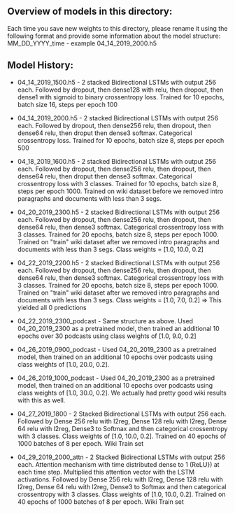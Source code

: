 ## Overview of models in this directory:
Each time you save new weights to this directory, please rename it using the 
following format and provide some information about the model structure:
MM_DD_YYYY_time - example 04_14_2019_2000.h5

## Model History:

* 04_14_2019_1500.h5 - 2 stacked Bidirectional LSTMs with output 256 each.
Followed by dropout, then dense128 with relu, then dropout, then dense1 with
sigmoid to binary crossentropy loss.
Trained for 10 epochs, batch size 16, steps per epoch 100

* 04_14_2019_2000.h5 - 2 stacked Bidirectional LSTMs with output 256 each.
Followed by dropout, then dense256 relu, then dropout, then dense64 relu,
then droput then dense3 softmax. Categorical crossentropy loss.
Trained for 10 epochs, batch size 8, steps per epoch 500

* 04_18_2019_1600.h5 - 2 stacked Bidirectional LSTMs with output 256 each.
Followed by dropout, then dense256 relu, then dropout, then dense64 relu,
then droput then dense3 softmax. Categorical crossentropy loss with 3 classes.
Trained for 10 epochs, batch size 8, steps per epoch 1000. Trained on wiki
dataset before we removed intro paragraphs and documents with less than 3 segs.

* 04_20_2019_2300.h5 - 2 stacked Bidirectional LSTMs with output 256 each.
Followed by dropout, then dense256 relu, then dropout, then dense64 relu, 
then dense3 softmax. Categorical crossentropy loss with 3 classes. 
Trained for 20 epochs, batch size 8, steps per epoch 1000. Trained on "train" wiki
dataset after we removed intro paragraphs and documents with less than 3 segs.
Class weights = [1.0, 10.0, 0.2]

* 04_22_2019_2200.h5 - 2 stacked Bidirectional LSTMs with output 256 each.
Followed by dropout, then dense256 relu, then dropout, then dense64 relu, 
then dense3 softmax. Categorical crossentropy loss with 3 classes. 
Trained for 20 epochs, batch size 8, steps per epoch 1000. Trained on "train" wiki
dataset after we removed intro paragraphs and documents with less than 3 segs.
Class weights = [1.0, 7.0, 0.2] => This yielded all 0 predictions

* 04_22_2019_2300_podcast - Same structure as above. Used 04_20_2019_2300 as a 
pretrained model, then trained an additional 10 epochs over 30 podcasts using
class weights of [1.0, 9.0, 0.2]

* 04_26_2019_0900_podcast - Used 04_20_2019_2300 as a pretrained model, then trained
on an additional 10 epochs over podcasts using class weights of [1.0, 20.0, 0.2].

* 04_26_2019_1000_podcast - Used 04_20_2019_2300 as a pretrained model, then trained
on an additional 10 epochs over podcasts using class weights of [1.0, 30.0, 0.2].
    We actually had pretty good wiki results with this as well.

* 04_27_2019_1800 - 2 Stacked Bidirectional LSTMs with output 256 each. Followed by 
Dense 256 relu with l2reg, Dense 128 relu with l2reg, Dense 64 relu with l2reg, 
Dense3 to Softmax and then categorical crossentropy with 3 classes. Class weights of
[1.0, 10.0, 0.2]. Trained on 40 epochs of 1000 batches of 8 per epoch. Wiki Train set

* 04_29_2019_2000_attn - 2 Stacked Bidirectional LSTMs with output 256 each. Attention
mechanism with time distributed dense to 1 (ReLU}) at each time step. Multiplied this 
attention vector with the LSTM activations. Followed by Dense 256 relu with l2reg,
Dense 128 relu with l2reg, Dense 64 relu with l2reg, Dense3 to Softmax and then categorical
crossentropy with 3 classes. Class weights of [1.0, 10.0, 0.2]. Trained on 40 epochs of
1000 batches of 8 per epoch. Wiki Train set
    



